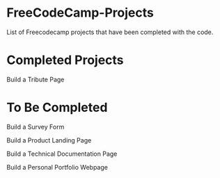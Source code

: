 # FreeCodeCamp-Projects

List of Freecodecamp projects that have been completed with the code.

# Completed Projects

Build a Tribute Page

# To Be Completed

Build a Survey Form

Build a Product Landing Page

Build a Technical Documentation Page

Build a Personal Portfolio Webpage

